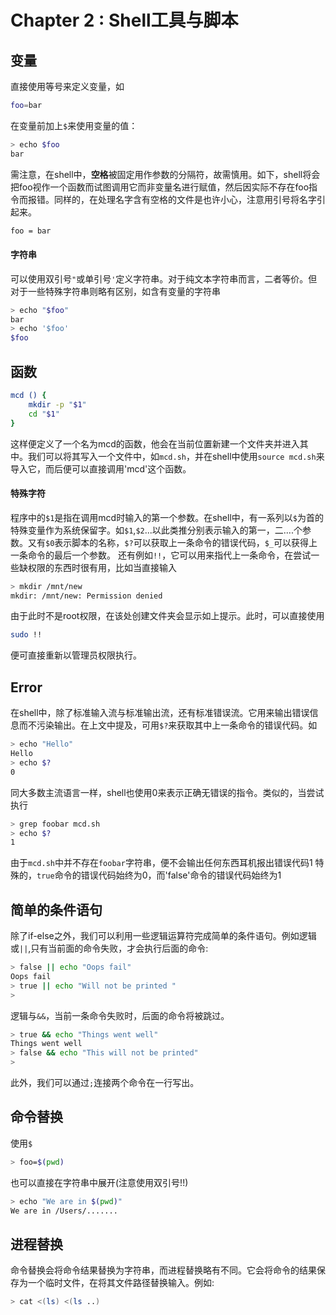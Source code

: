 # Chapter 2 : Shell工具与脚本
## 变量
直接使用等号来定义变量，如
```bash
foo=bar
```
在变量前加上`$`来使用变量的值：
```bash
> echo $foo
bar
```
需注意，在shell中，**空格**被固定用作参数的分隔符，故需慎用。如下，shell将会把foo视作一个函数而试图调用它而非变量名进行赋值，然后因实际不存在foo指令而报错。同样的，在处理名字含有空格的文件是也许小心，注意用引号将名字引起来。
```bash
foo = bar
```
#### 字符串
可以使用双引号`"`或单引号`'`定义字符串。对于纯文本字符串而言，二者等价。但对于一些特殊字符串则略有区别，如含有变量的字符串
```bash
> echo "$foo"
bar
> echo '$foo'
$foo
```
## 函数
```bash
mcd () {
    mkdir -p "$1"
    cd "$1"
}
```
这样便定义了一个名为mcd的函数，他会在当前位置新建一个文件夹并进入其中。我们可以将其写入一个文件中，如`mcd.sh`，并在shell中使用`source mcd.sh`来导入它，而后便可以直接调用'mcd'这个函数。
#### 特殊字符
程序中的`$1`是指在调用mcd时输入的第一个参数。在shell中，有一系列以`$`为首的特殊变量作为系统保留字。如`$1`,`$2`...以此类推分别表示输入的第一，二....个参数。又有`$0`表示脚本的名称，`$?`可以获取上一条命令的错误代码，`$_`可以获得上一条命令的最后一个参数。
还有例如`!!`，它可以用来指代上一条命令，在尝试一些缺权限的东西时很有用，比如当直接输入
```bash
> mkdir /mnt/new
mkdir: /mnt/new: Permission denied
```
由于此时不是root权限，在该处创建文件夹会显示如上提示。此时，可以直接使用
```bash
sudo !!
```
便可直接重新以管理员权限执行。
## Error
在shell中，除了标准输入流与标准输出流，还有标准错误流。它用来输出错误信息而不污染输出。在上文中提及，可用`$?`来获取其中上一条命令的错误代码。如
```bash
> echo "Hello"
Hello
> echo $?
0
```
同大多数主流语言一样，shell也使用0来表示正确无错误的指令。类似的，当尝试执行
```bash
> grep foobar mcd.sh
> echo $?
1
```
由于`mcd.sh`中并不存在`foobar`字符串，便不会输出任何东西耳机报出错误代码1
特殊的，`true`命令的错误代码始终为0，而'false'命令的错误代码始终为1
## 简单的条件语句
除了if-else之外，我们可以利用一些逻辑运算符完成简单的条件语句。例如逻辑或`||`,只有当前面的命令失败，才会执行后面的命令:
```bash
> false || echo "Oops fail"
Oops fail
> true || echo "Will not be printed "
>
```
逻辑与`&&`，当前一条命令失败时，后面的命令将被跳过。
```bash
> true && echo "Things went well"
Things went well
> false && echo "This will not be printed"
>
```
此外，我们可以通过`;`连接两个命令在一行写出。
## 命令替换
使用`$`
```bash
> foo=$(pwd)
```
也可以直接在字符串中展开(注意使用双引号!!)
```bash
> echo "We are in $(pwd)"
We are in /Users/.......
```
## 进程替换
命令替换会将命令结果替换为字符串，而进程替换略有不同。它会将命令的结果保存为一个临时文件，在将其文件路径替换输入。例如:
```bash
> cat <(ls) <(ls ..)
```




